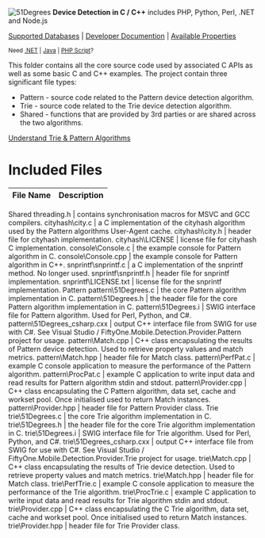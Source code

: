![51Degrees](https://51degrees.com/DesktopModules/FiftyOne/Distributor/Logo.ashx?utm_source=github&utm_medium=repository&utm_content=src_home&utm_campaign=c-open-source "THE Fastest and Most Accurate Device Detection") **Device Detection in C / C++** includes PHP, Python, Perl, .NET and Node.js

[Supported Databases](https://51degrees.com/compare-data-options?utm_source=github&utm_medium=repository&utm_content=src_compare-data-options&utm_campaign=c-open-source "Different device databases which can be used with 51Degrees device detection") | [Developer Documention](https://51degrees.com/support/documentation?utm_source=github&utm_medium=repository&utm_content=src_documentation&utm_campaign=c-open-source "Full getting started guide and advanced developer documentation") | [Available Properties](https://51degrees.com/resources/property-dictionary?utm_source=github&utm_medium=repository&utm_content=src_property_dictionary&utm_campaign=c-open-source "View all available properties and values")

<sup>Need [.NET](https://github.com/51Degrees/.NET-Device-Detection "THE Fastest and most Accurate device detection for .NET") | [Java](https://github.com/51Degrees/Java-Device-Detection "THE Fastest and most Accurate device detection for Java") | [PHP Script](https://github.com/51Degrees/51Degrees-PHP)?</sup>

This folder contains all the core source code used by associated C APIs as well as some basic C and C++ examples. The project contain three significant file types:

* Pattern - source code related to the Pattern device detection algorithm.
* Trie - source code related to the Trie device detection algorithm.
* Shared - functions that are provided by 3rd parties or are shared across the two algorithms.

[Understand Trie & Pattern Algorithms](https://51degrees.com/support/documentation/how-device-detection-works?utm_source=github&utm_medium=repository&utm_content=src_algorithms&utm_campaign=c-open-source "Two different methods can be used for Device Detection. We recommend Pattern is used for all except very high performance detection requirements")

# Included Files
File Name | Description
------------ | -------------
Shared
threading.h | contains synchronisation macros for MSVC and GCC compilers.
cityhash\city.c | a C implementation of the cityhash algorithm used by the Pattern algorithms User-Agent cache.
cityhash\city.h | header file for cityhash implementation.
cityhash\LICENSE | license file for cityhash C implementation.
console\Console.c | the example console for Pattern algorithm in C.
console\Console.cpp | the example console for Pattern algorithm in C++.
snprintf\snprintf.c | a C implementation of the snprintf method. No longer used.
snprintf\snprintf.h | header file for snprintf implementation.
snprintf\LICENSE.txt | license file for the snprintf implementation.
Pattern
pattern\51Degrees.c | the core Pattern algorithm implementation in C.
pattern\51Degrees.h | the header file for the core Pattern algorithm implementation in C.
pattern\51Degrees.i | SWIG interface file for Pattern algorithm. Used for Perl, Python, and C#.
pattern\51Degrees_csharp.cxx | output C++ interface file from SWIG for use with C#. See Visual Studio / FiftyOne.Mobile.Detection.Provider.Pattern project for usage.
pattern\Match.cpp | C++ class encapsulating the results of Pattern device detection. Used to retrieve property values and match metrics.
pattern\Match.hpp | header file for Match class.
pattern\PerfPat.c | example C console application to measure the performance of the Pattern algorithm.
pattern\ProcPat.c | example C application to write input data and read results for Pattern algorithm stdin and stdout.
pattern\Provider.cpp | C++ class encapsulating the C Pattern algorithm, data set, cache and workset pool. Once initialised used to return Match instances.
pattern\Provider.hpp | header file for Pattern Provider class.
Trie
trie\51Degrees.c | the core Trie algorithm implementation in C.
trie\51Degrees.h | the header file for the core Trie algorithm implementation in C.
trie\51Degrees.i | SWIG interface file for Trie algorithm. Used for Perl, Python, and C#.
trie\51Degrees_csharp.cxx | output C++ interface file from SWIG for use with C#. See Visual Studio / FiftyOne.Mobile.Detection.Provider.Trie project for usage.
trie\Match.cpp | C++ class encapsulating the results of Trie device detection. Used to retrieve property values and match metrics.
trie\Match.hpp | header file for Match class.
trie\PerfTrie.c | example C console application to measure the performance of the Trie algorithm.
trie\ProcTrie.c | example C application to write input data and read results for Trie algorithm stdin and stdout.
trie\Provider.cpp | C++ class encapsulating the C Trie algorithm, data set, cache and workset pool. Once initialised used to return Match instances.
trie\Provider.hpp | header file for Trie Provider class.



